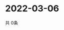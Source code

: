 # 2022-03-06
  共 0条

  <!-- BEGIN -->
  <!-- 最后更新时间Sun Mar 06 2022 01:59:12 GMT+0000 (Coordinated Universal Time) -->
  
  <!-- END -->
  
  